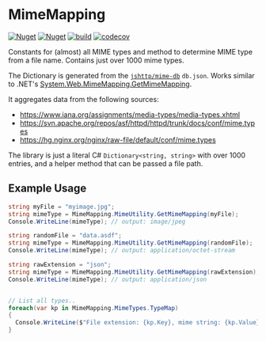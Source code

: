 # MimeMapping

[![Nuget](https://img.shields.io/nuget/v/MimeMapping)](https://www.nuget.org/packages/MimeMapping/)
[![Nuget](https://img.shields.io/nuget/dt/MimeMapping)](https://www.nuget.org/packages/MimeMapping/)
[![build](https://github.com/zone117x/MimeMapping/actions/workflows/build.yml/badge.svg)](https://github.com/zone117x/MimeMapping/actions/workflows/build.yml)
[![codecov](https://codecov.io/github/zone117x/MimeMapping/branch/master/graph/badge.svg)](https://codecov.io/github/zone117x/MimeMapping)

Constants for (almost) all MIME types and method to determine MIME type from a file name.
Contains just over 1000 mime types.

The Dictionary is generated from the [`jshttp/mime-db`](https://github.com/jshttp/mime-db#mime-db) `db.json`.
Works similar to .NET's [System.Web.MimeMapping.GetMimeMapping](https://learn.microsoft.com/dotnet/api/system.web.mimemapping.getmimemapping).

It aggregates data from the following sources:

- <https://www.iana.org/assignments/media-types/media-types.xhtml>
- <https://svn.apache.org/repos/asf/httpd/httpd/trunk/docs/conf/mime.types>
- <https://hg.nginx.org/nginx/raw-file/default/conf/mime.types>

The library is just a literal C# `Dictionary<string, string>` with over 1000 entries, and a helper method that can be passed a file path.

## Example Usage

```C#
string myFile = "myimage.jpg";
string mimeType = MimeMapping.MimeUtility.GetMimeMapping(myFile);
Console.WriteLine(mimeType); // output: image/jpeg

string randomFile = "data.asdf";
string mimeType = MimeMapping.MimeUtility.GetMimeMapping(randomFile);
Console.WriteLine(mimeType); // output: application/octet-stream

string rawExtension = "json";
string mimeType = MimeMapping.MimeUtility.GetMimeMapping(rawExtension);
Console.WriteLine(mimeType); // output: application/json


// List all types..
foreach(var kp in MimeMapping.MimeTypes.TypeMap)
{
  Console.WriteLine($"File extension: {kp.Key}, mime string: {kp.Value}");
}
```
